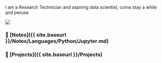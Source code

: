 I am a Research Technician and aspiring data scientist, come stay a while and peruse


![](https://user-images.githubusercontent.com/26802209/131696742-afea0b5d-6084-48f2-b064-f6bd2a5e71d0.jpg)


### 🔗 [Notes]({{ site.baseurl }}/Notes/Languages/Python/Jupyter.md)

### 🔗 [Projects]({{ site.baseurl }}/Projects)

